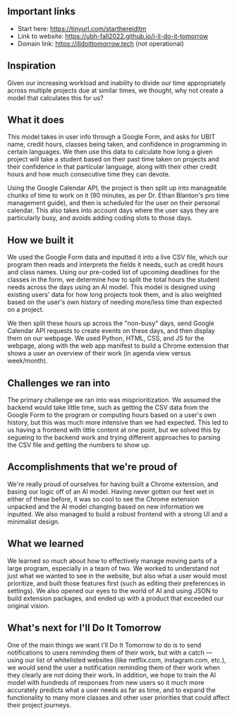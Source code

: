 ## Important links

- Start here: https://tinyurl.com/starthereiditm
- Link to website: https://ubh-fall2022.github.io/i-ll-do-it-tomorrow
- Domain link: https://illdoittomorrow.tech (not operational)

## Inspiration

Given our increasing workload and inability to divide our time appropriately across multiple projects due at similar times, we thought, why not create a model that calculates this for us?

## What it does

This model takes in user info through a Google Form, and asks for UBIT name, credit hours, classes being taken, and confidence in programming in certain languages. We then use this data to calculate how long a given project will take a student based on their past time taken on projects and their confidence in that particular language, along with their other credit hours and how much consecutive time they can devote.

Using the Google Calendar API, the project is then split up into manageable chunks of time to work on it (90 minutes, as per Dr. Ethan Blanton's pro time management guide), and then is scheduled for the user on their personal calendar. This also takes into account days where the user says they are particularly busy, and avoids adding coding slots to those days.

## How we built it

We used the Google Form data and inputted it into a live CSV file, which our program then reads and interprets the fields it needs, such as credit hours and class names. Using our pre-coded list of upcoming deadlines for the classes in the form, we determine how to split the total hours the student needs across the days using an AI model. This model is designed using existing users' data for how long projects took them, and is also weighted based on the user's own history of needing more/less time than expected on a project.

We then split these hours up across the "non-busy" days, send Google Calendar API requests to create events on these days, and then display them on our webpage. We used Python, HTML, CSS, and JS for the webpage, along with the web app manifest to build a Chrome extension that shows a user an overview of their work (in agenda view versus week/month).

## Challenges we ran into

The primary challenge we ran into was misprioritization. We assumed the backend would take little time, such as getting the CSV data from the Google Form to the program or computing hours based on a user's own history, but this was much more intensive than we had expected. This led to us having a frontend with little content at one point, but we solved this by segueing to the backend work and trying different approaches to parsing the CSV file and getting the numbers to show up.

## Accomplishments that we're proud of

We're really proud of ourselves for having built a Chrome extension, and basing our logic off of an AI model. Having never gotten our feet wet in either of these before, it was so cool to see the Chrome extension unpacked and the AI model changing based on new information we inputted. We also managed to build a robust frontend with a strong UI and a minimalist design.

## What we learned

We learned so much about how to effectively manage moving parts of a large program, especially in a team of two. We worked to understand not just what we wanted to see in the website, but also what a user would most prioritize, and built those features first (such as editing their preferences in settings). We also opened our eyes to the world of AI and using JSON to build extension packages, and ended up with a product that exceeded our original vision.

## What's next for I'll Do It Tomorrow

One of the main things we want I'll Do It Tomorrow to do is to send notifications to users reminding them of their work, but with a catch — using our list of whitelisted websites (like netflix.com, instagram.com, etc.), we would send the user a notification reminding them of their work when they clearly are _not_ doing their work. In addition, we hope to train the AI model with hundreds of responses from new users so it much more accurately predicts what a user needs as far as time, and to expand the functionality to many more classes and other user priorities that could affect their project journeys.
